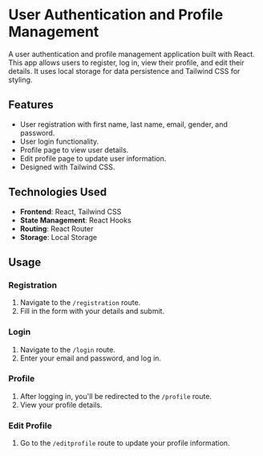 # User Authentication and Profile Management

A user authentication and profile management application built with React. This app allows users to register, log in, view their profile, and edit their details. It uses local storage for data persistence and Tailwind CSS for styling.

## Features

- User registration with first name, last name, email, gender, and password.
- User login functionality.
- Profile page to view user details.
- Edit profile page to update user information.
- Designed with Tailwind CSS.

## Technologies Used

- **Frontend**: React, Tailwind CSS
- **State Management**: React Hooks
- **Routing**: React Router
- **Storage**: Local Storage


## Usage

### Registration

1. Navigate to the `/registration` route.
2. Fill in the form with your details and submit.

### Login

1. Navigate to the `/login` route.
2. Enter your email and password, and log in.

### Profile

1. After logging in, you'll be redirected to the `/profile` route.
2. View your profile details.

### Edit Profile

1. Go to the `/editprofile` route to update your profile information.


